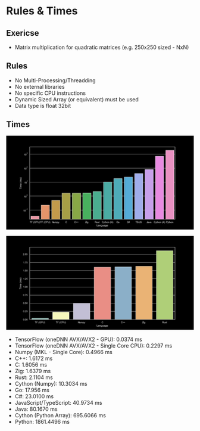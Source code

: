 # Rules & Times

## Exericse

- Matrix multiplication for quadratic matrices (e.g. 250x250 sized - NxN)

## Rules

- No Multi-Processing/Threadding
- No external libraries
- No specific CPU instructions
- Dynamic Sized Array (or equivalent) must be used
- Data type is float 32bit

## Times

![alt](./times.png)

![alt](./times2.png)

- TensorFlow (oneDNN AVX/AVX2 - GPU): 0.0374 ms
- TensorFlow (oneDNN AVX/AVX2 - Single Core CPU): 0.2297 ms
- Numpy (MKL - Single Core): 0.4966 ms
- C++: 1.6172 ms
- C: 1.6056 ms
- Zig: 1.6379 ms
- Rust: 2.1104 ms
- Cython (Numpy): 10.3034 ms
- Go: 17.956 ms
- C\#: 23.0100 ms
- JavaScript/TypeScript: 40.9734 ms
- Java: 80.1670 ms
- Cython (Python Array): 695.6066 ms
- Python: 1861.4496 ms
